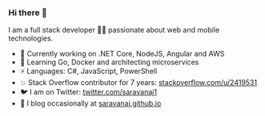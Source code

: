 ### Hi there :wave:

I am a full stack developer 👨‍💻 passionate about web and mobile technologies. 

- 🔭 Currently working on .NET Core, NodeJS, Angular and AWS
- 🌱 Learning Go, Docker and architecting microservices
- ⚡ Languages: C#, JavaScript, PowerShell
- 💥 Stack Overflow contributor for 7 years: [stackoverflow.com/u/2419531](https://stackoverflow.com/u/2419531)
- 🐦 I am on Twitter: [twitter.com/saravanaj1](https://twitter.com/saravanaj1)
- 📜 I blog occasionally at [saravanaj.github.io](https://saravanaj.github.io)
